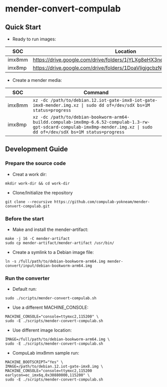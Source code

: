 # mender-convert-compulab

## Quick Start

* Ready to run images:

|SOC|Location|
|---|---|
|imx8mm|https://drive.google.com/drive/folders/1jYLXg8eHX3neP5ioLKiKVxYTx05hvwjI|
|imx8mp|https://drive.google.com/drive/folders/1DoaVligjgcbzNjdvjZvWCl6Y8pBfUkWv|

* Create a mender media:

|SOC|Command|
|---|---|
|imx8mm|```xz -dc /path/to/debian.12.iot-gate-imx8-iot-gate-imx8-mender.img.xz \| sudo dd of=/dev/sdX bs=1M status=progress```|
|imx8mp|```xz -dc /path/to/debian-bookworm-arm64-buildd.compulab-imx8mp-6.6.52-compulab-1.3-rw-gpt-sdcard-compulab-imx8mp-mender.img.xz \| sudo dd of=/dev/sdX bs=1M status=progress```|

## Development Guide

### Prepare the source code

* Creat a work dir:
```
mkdir work-dir && cd work-dir
```

* Clone/Initialize the repository
```
git clone --recursive https://github.com/compulab-yokneam/mender-convert-compulab.git
```

### Before the start

* Make and install the mender-artifact:
```
make -j 16 -C mender-artifact
sudo cp mender-artifact/mender-artifact /usr/bin/
```

* Create a symlink to a Debian image file:
```
ln -s /full/path/to/debian-bookworm-arm64.img mender-convert/input/debian-bookworm-arm64.img
```

### Run the converter

* Default run:
```
sudo ./scripts/mender-convert-compulab.sh
```

* Use a different MACHINE_CONSOLE:
```
MACHINE_CONSOLE="console=ttymxc2,115200" \
sudo -E ./scripts/mender-convert-compulab.sh
```

* Use different image location:
```
IMAGE=/full/path/to/debian-bookworm-arm64.img \
sudo -E ./scripts/mender-convert-compulab.sh
```

* CompuLab imx8mm sample run:
```
MACHINE_BOOTSCRIPT="Yes" \
IMAGE=/path/to/debian.12.iot-gate-imx8.img \
MACHINE_CONSOLE="console=ttymxc2,115200 earlycon=ec_imx6q,0x30880000,115200" \
sudo -E ./scripts/mender-convert-compulab.sh
```
